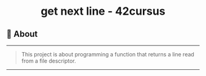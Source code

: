 <h1 align="center">get next line - 42cursus</h1>

## 📑 About
---
> This project is about programming a function that returns a line read from a file descriptor.
---
